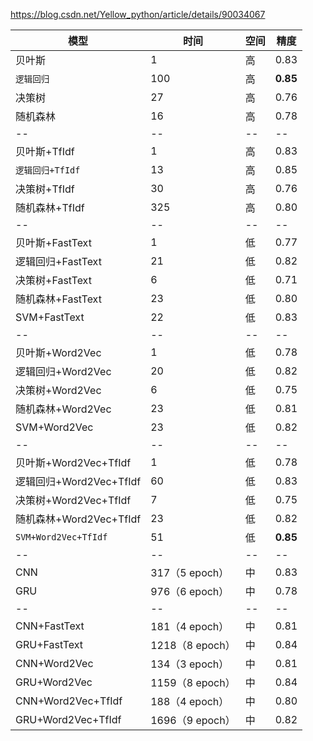 https://blog.csdn.net/Yellow_python/article/details/90034067

模型|时间|空间|精度
-|-|-|-
贝叶斯|1|高|0.83
`逻辑回归`|100|高|**0.85**
决策树|27|高|0.76
随机森林|16|高|0.78
--|--|--|--
贝叶斯+TfIdf|1|高|0.83
`逻辑回归+TfIdf`|13|高|0.85
决策树+TfIdf|30|高|0.76
随机森林+TfIdf|325|高|0.80
--|--|--|--
贝叶斯+FastText|1|低|0.77
逻辑回归+FastText|21|低|0.82
决策树+FastText|6|低|0.71
随机森林+FastText|23|低|0.80
SVM+FastText|22|低|0.83
--|--|--|--
贝叶斯+Word2Vec|1|低|0.78
逻辑回归+Word2Vec|20|低|0.82
决策树+Word2Vec|6|低|0.75
随机森林+Word2Vec|23|低|0.81
SVM+Word2Vec|23|低|0.82
--|--|--|--
贝叶斯+Word2Vec+TfIdf|1|低|0.78
逻辑回归+Word2Vec+TfIdf|60|低|0.83
决策树+Word2Vec+TfIdf|7|低|0.75
随机森林+Word2Vec+TfIdf|23|低|0.82
`SVM+Word2Vec+TfIdf`|51|低|**0.85**
--|--|--|--
CNN|317（5 epoch）|中|0.83
GRU|976（6 epoch）|中|0.78
--|--|--|--
CNN+FastText|181（4 epoch）|中|0.81
GRU+FastText|1218（8 epoch）|中|0.84
CNN+Word2Vec|134（3 epoch）|中|0.81
GRU+Word2Vec|1159（8 epoch）|中|0.84
CNN+Word2Vec+TfIdf|188（4 epoch）|中|0.80
GRU+Word2Vec+TfIdf|1696（9 epoch）|中|0.82
